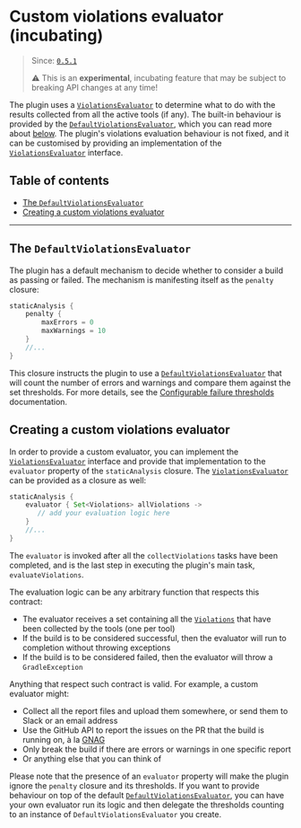 # Custom violations evaluator (incubating)

> Since: [`0.5.1`](https://github.com/novoda/gradle-static-analysis-plugin/releases/tag/v0.5.1)
>
> :warning: This is an **experimental**, incubating feature that may be subject to breaking API changes at any time!

The plugin uses a [`ViolationsEvaluator`][violationsevaluatorcode] to determine what to do with the results collected from all the active
tools (if any). The built-in behaviour is provided by the [`DefaultViolationsEvaluator`][defaultviolationsevaluatorcode], which you can
read more about [below](#the-defaultviolationsevaluator). The plugin's violations evaluation behaviour is not fixed, and it can be
customised by providing an implementation of the [`ViolationsEvaluator`][violationsevaluatorcode] interface.

## Table of contents
 * [The `DefaultViolationsEvaluator`](#the-defaultviolationsevaluator)
 * [Creating a custom violations evaluator](#creating-a-custom-violations-evaluator)

---

## The `DefaultViolationsEvaluator`
The plugin has a default mechanism to decide whether to consider a build as passing or failed. The mechanism is manifesting itself
as the `penalty` closure:

```gradle
staticAnalysis {
    penalty {
        maxErrors = 0
        maxWarnings = 10
    }
    //...
}
```

This closure instructs the plugin to use a [`DefaultViolationsEvaluator`][defaultviolationsevaluatorcode] that will count the number of
errors and warnings and compare them against the set thresholds. For more details, see the
[Configurable failure thresholds](../advanced-usage.md#configurable-failure-thresholds) documentation.

## Creating a custom violations evaluator
In order to provide a custom evaluator, you can implement the [`ViolationsEvaluator`][violationsevaluatorcode] interface and provide
that implementation to the `evaluator` property of the `staticAnalysis` closure. The [`ViolationsEvaluator`][violationsevaluatorcode]
can be provided as a closure as well:

```gradle
staticAnalysis {
    evaluator { Set<Violations> allViolations ->
       // add your evaluation logic here
    }
    //...
}
```

The `evaluator` is invoked after all the `collectViolations` tasks have been completed, and is the last step in executing the plugin's
main task, `evaluateViolations`.

The evaluation logic can be any arbitrary function that respects this contract:
 * The evaluator receives a set containing all the [`Violations`][violationscode] that have been collected by the tools (one per tool)
 * If the build is to be considered successful, then the evaluator will run to completion without throwing exceptions
 * If the build is to be considered failed, then the evaluator will throw a `GradleException`

Anything that respect such contract is valid. For example, a custom evaluator might:
 * Collect all the report files and upload them somewhere, or send them to Slack or an email address
 * Use the GitHub API to report the issues on the PR that the build is running on, à la [GNAG](https://github.com/btkelly/gnag)
 * Only break the build if there are errors or warnings in one specific report
 * Or anything else that you can think of

Please note that the presence of an `evaluator` property will make the plugin ignore the `penalty` closure and its thresholds. If you
want to provide behaviour on top of the default [`DefaultViolationsEvaluator`][defaultviolationsevaluatorcode], you can have your own
evaluator run its logic and then delegate the thresholds counting to an instance of `DefaultViolationsEvaluator` you create.

[violationsevaluatorcode]: https://github.com/novoda/gradle-static-analysis-plugin/blob/master/plugin/src/main/groovy/com/novoda/staticanalysis/ViolationsEvaluator.groovy
[defaultviolationsevaluatorcode]: https://github.com/novoda/gradle-static-analysis-plugin/blob/master/plugin/src/main/groovy/com/novoda/staticanalysis/DefaultViolationsEvaluator.groovy
[violationscode]: https://github.com/novoda/gradle-static-analysis-plugin/blob/master/plugin/src/main/groovy/com/novoda/staticanalysis/internal/Violations.groovy

